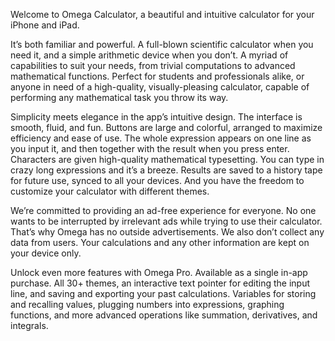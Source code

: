 Welcome to Omega Calculator, a beautiful and intuitive calculator for your iPhone and iPad.

It’s both familiar and powerful. A full-blown scientific calculator when you need it, and a simple arithmetic device when you don’t. A myriad of capabilities to suit your needs, from trivial computations to advanced mathematical functions. Perfect for students and professionals alike, or anyone in need of a high-quality, visually-pleasing calculator, capable of performing any mathematical task you throw its way.

Simplicity meets elegance in the app’s intuitive design. The interface is smooth, fluid, and fun. Buttons are large and colorful, arranged to maximize efficiency and ease of use. The whole expression appears on one line as you input it, and then together with the result when you press enter. Characters are given high-quality mathematical typesetting. You can type in crazy long expressions and it’s a breeze. Results are saved to a history tape for future use, synced to all your devices. And you have the freedom to customize your calculator with different themes.

We’re committed to providing an ad-free experience for everyone. No one wants to be interrupted by irrelevant ads while trying to use their calculator. That’s why Omega has no outside advertisements. We also don’t collect any data from users. Your calculations and any other information are kept on your device only.

Unlock even more features with Omega Pro. Available as a single in-app purchase. All 30+ themes, an interactive text pointer for editing the input line, and saving and exporting your past calculations. Variables for storing and recalling values, plugging numbers into expressions, graphing functions, and more advanced operations like summation, derivatives, and integrals.
